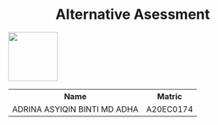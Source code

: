 <h1 align='center'>Alternative Asessment</h1>
<img height='100px' src='[https://github.com/drshahizan/special-topic-data-engineering/assets/96984290/80ed8f41-e774-47e6-b993-94ea309b3257]'/>


</p>
<table align='center'>
  <tr>
    <th>Name</th>
    <th>Matric</th>
  </tr>
  <tr>
    <td>ADRINA ASYIQIN BINTI MD ADHA</td>
    <td>A20EC0174</td>
  </tr>
</table>




